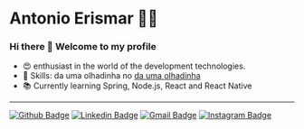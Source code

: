 # Antonio Erismar :man_technologist:

### Hi there 👋 Welcome to my profile

 -  :heart_eyes: enthusiast in the world of the development technologies.
 -  :star2: Skills: da uma olhadinha no [da uma olhadinha](https://github.com/devAlbuquerque/curriculum-vitae/blob/master/README.md)
 -  :books: Currently learning Spring, Node.js, React and React Native 
 
 
 ----

[![Github Badge](https://img.shields.io/badge/-devAlbuquerque-000?style=flat-square&logo=Github&logoColor=white&link=https://github.com/devAlbuquerque)](https://github.com/devAlbuquerque)
[![Linkedin Badge](https://img.shields.io/badge/-Antonio-blue?style=flat-square&logo=Linkedin&logoColor=white&link=https://www.linkedin.com/in/antonioerismar/)](https://www.linkedin.com/in/antonioerismar/)
[![Gmail Badge](https://img.shields.io/badge/-gmail-c14438?style=flat-square&logo=Gmail&logoColor=white&link=mailto:antonio.erismar@gmail.com)](mailto:antonio.erismar@gmail.com)
[![Instagram Badge](https://img.shields.io/badge/-@albuquerque_mazza-C13584?style=flat-square&labelColor=C13584&logo=instagram&logoColor=white&link=https://www.instagram.com/albuquerque_mazza/)](https://www.instagram.com/albuquerque_mazza/)
